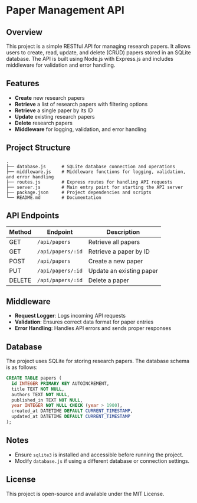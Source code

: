 # Paper Management API

## Overview
This project is a simple RESTful API for managing research papers. It allows users to create, read, update, and delete (CRUD) papers stored in an SQLite database. The API is built using Node.js with Express.js and includes middleware for validation and error handling.

## Features
- **Create** new research papers
- **Retrieve** a list of research papers with filtering options
- **Retrieve** a single paper by its ID
- **Update** existing research papers
- **Delete** research papers
- **Middleware** for logging, validation, and error handling

## Project Structure
```
.
├── database.js      # SQLite database connection and operations
├── middleware.js    # Middleware functions for logging, validation, and error handling
├── routes.js        # Express routes for handling API requests
├── server.js        # Main entry point for starting the API server
├── package.json     # Project dependencies and scripts
└── README.md        # Documentation
```
## API Endpoints
| Method | Endpoint            | Description                |
|--------|---------------------|----------------------------|
| GET    | `/api/papers`       | Retrieve all papers        |
| GET    | `/api/papers/:id`   | Retrieve a paper by ID     |
| POST   | `/api/papers`       | Create a new paper        |
| PUT    | `/api/papers/:id`   | Update an existing paper  |
| DELETE | `/api/papers/:id`   | Delete a paper            |

## Middleware
- **Request Logger**: Logs incoming API requests
- **Validation**: Ensures correct data format for paper entries
- **Error Handling**: Handles API errors and sends proper responses

## Database
The project uses SQLite for storing research papers. The database schema is as follows:
```sql
CREATE TABLE papers (
  id INTEGER PRIMARY KEY AUTOINCREMENT,
  title TEXT NOT NULL,
  authors TEXT NOT NULL,
  published_in TEXT NOT NULL,
  year INTEGER NOT NULL CHECK (year > 1900),
  created_at DATETIME DEFAULT CURRENT_TIMESTAMP,
  updated_at DATETIME DEFAULT CURRENT_TIMESTAMP
);
```

## Notes
- Ensure `sqlite3` is installed and accessible before running the project.
- Modify `database.js` if using a different database or connection settings.

## License
This project is open-source and available under the MIT License.

